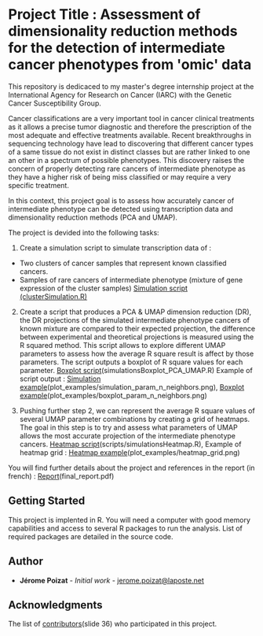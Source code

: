 # Project Title : Assessment of dimensionality reduction methods for the detection of intermediate cancer phenotypes from 'omic' data

This repository is dedicaced to my master's degree internship project at the International Agency for Research on Cancer (IARC) with the Genetic Cancer Susceptibility Group.

Cancer classifications are a very important tool in cancer clinical treatments as it allows a precise tumor diagnostic and therefore the prescription of the most adequate and effective treatments available.
Recent breakthroughs in sequencing technology have lead to discovering that different cancer types of a same tissue do not exist in distinct classes but are rather linked to one an other in a spectrum of possible phenotypes. This discovery raises the concern of properly detecting rare cancers of intermediate phenotype as they have a higher risk of being miss classified or may require a very specific treatment.

In this context, this project goal is to assess how accurately cancer of intermediate phenotype can be detected using transcription data and dimensionality reduction methods (PCA and UMAP).

The project is devided into the following tasks:

1) Create a simulation script to simulate transcription data of :
- Two clusters of cancer samples that represent known classified cancers.
- Samples of rare cancers of intermediate phenotype (mixture of gene expression of the cluster samples)
[Simulation script (clusterSimulation.R)](scripts/clusterSimulation.R)

2) Create a script that produces a PCA & UMAP dimension reduction (DR), the DR projections of the simulated intermediate phenotype cancers of known mixture are compared to their expected projection, the difference between experimental and theoretical projections is measured using the R squared method.
This script allows to explore different UMAP parameters to assess how the average R square result is affect by those parameters.
The script outputs a boxplot of R square values for each parameter. 
[Boxplot script](scripts/simulationsBoxplot_PCA_UMAP.R)(simulationsBoxplot_PCA_UMAP.R)
Example of script output : 
[Simulation example](plot_examples/simulation_param_n_neighbors.png)(plot_examples/simulation_param_n_neighbors.png), 
[Boxplot example](plot_examples/boxplot_param_n_neighbors.png)(plot_examples/boxplot_param_n_neighbors.png)

3) Pushing further step 2, we can represent the average R square values of several UMAP parameter combinations by creating a grid of heatmaps. The goal in this step is to try and assess what parameters of UMAP allows the most accurate projection of the intermediate phenotype cancers.
[Heatmap script](scripts/simulationsHeatmap.R)(scripts/simulationsHeatmap.R), 
Example of heatmap grid : [Heatmap example](plot_examples/heatmap_grid.png)(plot_examples/heatmap_grid.png)

You will find further details about the project and references in the report (in french) : [Report](final_report.pdf)(final_report.pdf)


## Getting Started

This project is implented in R. You will need a computer with good memory capabilities and access to several R packages to run the analysis.
List of required packages are detailed in the source code.


## Author

* **Jérome Poizat** - *Initial work* - [jerome.poizat@laposte.net](mailto:jerome.poizat@laposte.net)

## Acknowledgments

The list of [contributors](presentation_support.pdf)(slide 36) who participated in this project.
